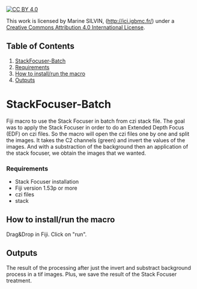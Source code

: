 [![CC BY 4.0][cc-by-shield]][cc-by]

This work is licensed by Marine SILVIN, (http://ici.igbmc.fr/) under a
[Creative Commons Attribution 4.0 International License][cc-by].

[cc-by]: http://creativecommons.org/licenses/by/4.0/
[cc-by-image]: https://i.creativecommons.org/l/by/4.0/88x31.png
[cc-by-shield]: https://img.shields.io/badge/License-CC%20BY%204.0-lightgrey.svg


## Table of Contents
1. [StackFocuser-Batch](#StackFocuser-Batch)
2. [Requirements](#Requirements)
3. [How to install/run the macro](#How-to-run/install-the-macro)
4. [Outputs](#Outputs)



# StackFocuser-Batch
 Fiji macro to use the Stack Focuser in batch from czi stack file.
 The goal was to apply the Stack Focuser in order to do an Extended Depth Focus (EDF) on czi files.
 So the macro will open the czi files one by one and split the images. It takes the C2 channels (green) and invert the values of the images. And with a substraction of the background then an application of the stack focuser, we obtain the images that we wanted.
 
### Requirements
* Stack Focuser installation
* Fiji version 1.53p or more
* czi files
* stack

## How to install/run the macro
Drag&Drop in Fiji. Click on "run".

## Outputs
The result of the processing after just the invert and substract background process in a tif images. Plus, we save the result of the Stack Focuser treatment.




